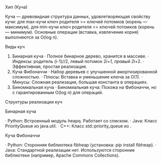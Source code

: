 Хип (Куча)

Куча — древовидная структура данных, удовлетворяющая свойству кучи: для max-кучи ключ родителя >= ключей потомков (корень — максимум), для min-кучи ключ родителя <= ключей потомков (корень — минимум). Основные операции (вставка, извлечение корня) выполняются за O(log n).

Виды куч

1. Бинарная куча
   · Полное бинарное дерево, хранится в массиве.
   · Индексы: родитель (i-1)//2, левый потомок 2*i+1, правый 2*i+2.
   · Эффективная, простая реализация.
2. Куча Фибоначчи
   · Набор деревьев с улучшенной амортизированной сложностью.
   · Плюсы: Вставка и уменьшение ключа за O(1).
   · Минусы: Сложная реализация, большая константа в операциях.
3. Биномиальная куча
   · Биномиальная куча: Похожа на Фибоначчи, но с гарантированным O(log n) для операций.
   
Структуры реализации куч

Бинарная куча

· Python: Встроенный модуль heapq. Работает со списком.
· Java: Класс PriorityQueue<E> из java.util.
· C++: Класс std::priority_queue<T> из <queue>.

Куча Фибоначчи

· Python: Сторонняя библиотека fibheap (установка: pip install fibheap).
· Java: Стандартной реализации нет. Используются сторонние библиотеки (например, Apache Commons Collections).
